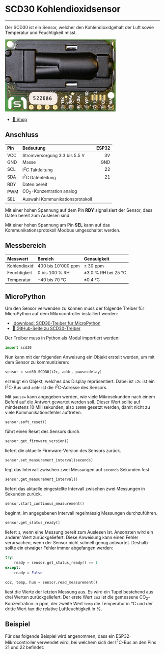 # SCD30 Kohlendioxidsensor
---

Der SCD30 ist ein Sensor, welcher den Kohlendioxidgehalt der Luft sowie Temperatur und Feuchtigkeit misst.

![Sensirion SCD30 Sensor](./scd30.png)

* [:link: Shop][1]

## Anschluss

| Pin | Bedeutung                           | ESP32 |
|:--- |:----------------------------------- | -----:|
| VCC | Stromversorgung 3.3 bis 5.5 V       |    3V |
| GND | Masse                               |   GND |
| SCL | I<sup>2</sup>C Taktleitung          |    22 |
| SDA | I<sup>2</sup>C Datenleitung         |    21 |
| RDY | Daten bereit                        |       |
| PWM | CO<sub>2</sub>-Konzentration analog |       |
| SEL | Auswahl Kommunikationsprotokoll     |       |

Mit einer hohen Spannung auf dem Pin **RDY** signalisiert der Sensor, dass Daten bereit zum Auslesen sind.

Mit einer hohen Spannung am Pin **SEL** kann auf das Kommunikationsprotokoll Modbus umgeschaltet werden.

## Messbereich

| Messwert     | Bereich            | Genauigkeit         |
|:------------ |:------------------ |:------------------- |
| Kohlendioxid | 400 bis 10'000 ppm | ± 30 ppm            |
| Feuchtigkeit | 0 bis 100 % RH     | ±3.0 % RH bei 25 °C |
| Temperatur   | -40 bis 70 °C      | ±0.4 °C             |


## MicroPython

Um den Sensor verwenden zu können muss der folgende Treiber für MicroPython auf dem Mikrocontroller installiert werden:

* [:download: SCD30-Treiber für MicroPython](python/scd30.py)
* [:link: GitHub-Seite zu SCD30-Treiber][2]

Der Treiber muss in Python als Modul importiert werden:

``` python
import scd30
```

Nun kann mit der folgenden Anweisung ein Objekt erstellt werden, um mit dem Sensor zu kommunizieren:

~~~ python
sensor = scd30.SCD30(i2c, addr, pause=delay)
~~~
erzeugt ein Objekt, welches das Display repräsentiert. Dabei ist `i2c` ist ein I<sup>2</sup>C-Bus und `addr` ist die I<sup>2</sup>C-Adresse des Sensors.

Mit `pause=` kann angegeben werden, wie viele Mikrosekunden nach einem Befehl auf die Antwort gewartet werden soll. Dieser Wert sollte auf mindestens 10 Millisekunden, also `10000` gesetzt werden, damit nicht zu viele Kommunikationsfehler auftreten.

~~~ python
sensor.soft_reset()
~~~
führt einen Reset des Sensors durch.

~~~ python
sensor.get_firmware_version()
~~~
liefert die aktuelle Firmware-Version des Sensors zurück.

~~~ python
sensor.set_measurement_interval(seconds)
~~~
legt das Intervall zwischen zwei Messungen auf `seconds` Sekunden fest.

~~~ python
sensor.get_measurement_interval()
~~~
liefert das aktuelle eingestellte Intervall zwischen zwei Messungen in Sekunden zurück.

~~~ python
sensor.start_continous_measurement()
~~~
beginnt, im angegebenen Intervall regelmässig Messungen durchzuführen.

~~~ python
sensor.get_status_ready()
~~~
liefert `1`, wenn eine Messung bereit zum Auslesen ist. Ansonsten wird ein anderer Wert zurückgeliefert. Diese Anweisung kann einen Fehler verursachen, wenn der Sensor nicht schnell genug antwortet. Deshalb sollte ein etwaiger Fehler immer abgefangen werden:

``` python
try:
    ready = sensor.get_status_ready() == 1
except:
    ready = False
```

~~~ python
co2, temp, hum = sensor.read_measurement()
~~~
liest die Werte der letzten Messung aus. Es wird ein Tupel bestehend aus drei Werten zurückgeliefert. Der erste Wert `co2` ist die gemessene CO<sub>2</sub>-Konzentration in ppm, der zweite Wert `temp` die Temperatur in °C und der dritte Wert `hum` die relative Luftfeuchtigkeit in %.

## Beispiel

Für das folgende Beispiel wird angenommen, dass ein ESP32-Mikrocontroller verwendet wird, bei welchem sich der I<sup>2</sup>C-Bus an den Pins 21 und 22 befindet:

``` python python/scd30_example.py
```

[1]: https://www.mouser.ch/ProductDetail/?qs=sGAEpiMZZMve4%2FbfQkoj%252BKTXH1e2FQdCU1EEDcnGCNw%3D
[2]: https://github.com/agners/micropython-scd30
